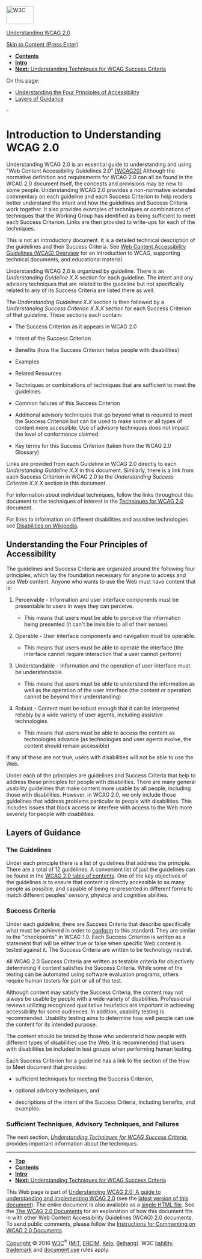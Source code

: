 [<img src="https://www.w3.org/StyleSheets/TR/2016/logos/W3C" alt="W3C" width="72" height="48" />](http://www.w3.org/)

[Understanding WCAG 2.0](Overview.html)

[Skip to Content (Press Enter)](#maincontent)

<span id="top"></span>

-   **[Contents](Overview.html#contents "Table of Contents")**
-   **[Intro](intro.html "Introduction to Understanding WCAG 2.0")**
-   [**Next:** Understanding Techniques for WCAG Success Criteria](understanding-techniques.html "Understanding Techniques for WCAG Success Criteria")

On this page:

-   [Understanding the Four Principles of Accessibility](#introduction-fourprincs-head)
-   [Layers of Guidance](#introduction-layers-head)

<span id="maincontent">-</span>

<span id="intro"></span> Introduction to Understanding WCAG 2.0
===============================================================

Understanding WCAG 2.0 is an essential guide to understanding and using "Web Content Accessibility Guidelines 2.0" [\[WCAG20\]](appendixE.html#WCAG20) Although the normative definition and requirements for WCAG 2.0 can all be found in the WCAG 2.0 document itself, the concepts and provisions may be new to some people. Understanding WCAG 2.0 provides a non-normative extended commentary on each guideline and each Success Criterion to help readers better understand the intent and how the guidelines and Success Criteria work together. It also provides examples of techniques or combinations of techniques that the Working Group has identified as being sufficient to meet each Success Criterion. Links are then provided to write-ups for each of the techniques.

This is not an introductory document. It is a detailed technical description of the guidelines and their Success Criteria. See [Web Content Accessibility Guidelines (WCAG) Overview](http://www.w3.org/WAI/intro/wcag.php) for an introduction to WCAG, supporting technical documents, and educational material.

Understanding WCAG 2.0 is organized by guideline. There is an *Understanding Guideline X.X* section for each guideline. The intent and any advisory techniques that are related to the guideline but not specifically related to any of its Success Criteria are listed there as well.

The *Understanding Guidelines X.X* section is then followed by a *Understanding Success Criterion X.X.X* section for each Success Criterion of that guideline. These sections each contain:

-   The Success Criterion as it appears in WCAG 2.0

-   Intent of the Success Criterion

-   Benefits (how the Success Criterion helps people with disabilities)

-   Examples

-   Related Resources

-   Techniques or combinations of techniques that are sufficient to meet the guidelines

-   Common failures of this Success Criterion

-   Additional advisory techniques that go beyond what is required to meet the Success Criterion but can be used to make some or all types of content more accessible. Use of advisory techniques does not impact the level of conformance claimed.

-   Key terms for this Success Criterion (taken from the WCAG 2.0 Glossary)

Links are provided from each Guideline in WCAG 2.0 directly to each *Understanding Guideline X.X* in this document. Similarly, there is a link from each Success Criterion in WCAG 2.0 to the *Understanding Success Criterion X.X.X* section in this document.

For information about individual techniques, follow the links throughout this document to the techniques of interest in the [Techniques for WCAG 2.0](/TR/WCAG20-TECHS/) document.

For links to information on different disabilities and assistive technologies see [Disabilities on Wikipedia](https://en.wikipedia.org/wiki/Disability).

Understanding the Four Principles of Accessibility
--------------------------------------------------

The guidelines and Success Criteria are organized around the following four principles, which lay the foundation necessary for anyone to access and use Web content. Anyone who wants to use the Web must have content that is:

1.  Perceivable - Information and user interface components must be presentable to users in ways they can perceive.

    -   This means that users must be able to perceive the information being presented (it can't be invisible to all of their senses)

2.  Operable - User interface components and navigation must be operable.

    -   This means that users must be able to operate the interface (the interface cannot require interaction that a user cannot perform)

3.  Understandable - Information and the operation of user interface must be understandable.

    -   This means that users must be able to understand the information as well as the operation of the user interface (the content or operation cannot be beyond their understanding)

4.  Robust - Content must be robust enough that it can be interpreted reliably by a wide variety of user agents, including assistive technologies.

    -   This means that users must be able to access the content as technologies advance (as technologies and user agents evolve, the content should remain accessible)

If any of these are not true, users with disabilities will not be able to use the Web.

Under each of the principles are guidelines and Success Criteria that help to address these principles for people with disabilities. There are many general usability guidelines that make content more usable by all people, including those with disabilities. However, in WCAG 2.0, we only include those guidelines that address problems particular to people with disabilities. This includes issues that block access or interfere with access to the Web more severely for people with disabilities.

Layers of Guidance
------------------

### The Guidelines

Under each principle there is a list of guidelines that address the principle. There are a total of 12 guidelines. A convenient list of just the guidelines can be found in the <a href="http://www.w3.org/TR/2008/REC-WCAG20-20081211/#contents" class="gl-ref">WCAG 2.0 table of contents</a>. One of the key objectives of the guidelines is to ensure that content is directly accessible to as many people as possible, and capable of being re-presented in different forms to match different peoples' sensory, physical and cognitive abilities.

### Success Criteria

Under each guideline, there are Success Criteria that describe specifically what must be achieved in order to <a href="http://www.w3.org/TR/2008/REC-WCAG20-20081211/#conformancedef" class="gl-ref">conform</a> to this standard. They are similar to the "checkpoints" in WCAG 1.0. Each Success Criterion is written as a statement that will be either true or false when specific Web content is tested against it. The Success Criteria are written to be technology neutral.

All WCAG 2.0 Success Criteria are written as testable criteria for objectively determining if content satisfies the Success Criteria. While some of the testing can be automated using software evaluation programs, others require human testers for part or all of the test.

Although content may satisfy the Success Criteria, the content may not always be usable by people with a wide variety of disabilities. Professional reviews utilizing recognized qualitative heuristics are important in achieving accessibility for some audiences. In addition, usability testing is recommended. Usability testing aims to determine how well people can use the content for its intended purpose.

The content should be tested by those who understand how people with different types of disabilities use the Web. It is recommended that users with disabilities be included in test groups when performing human testing.

Each Success Criterion for a guideline has a link to the section of the How to Meet document that provides:

-   sufficient techniques for meeting the Success Criterion,

-   optional advisory techniques, and

-   descriptions of the intent of the Success Criteria, including benefits, and examples.

### Sufficient Techniques, Advisory Techniques, and Failures

The next section, *[Understanding Techniques for WCAG Success Criteria](understanding-techniques.html)*, provides important information about the techniques.

------------------------------------------------------------------------

-   **[Top](#top)**
-   **[Contents](Overview.html#contents "Table of Contents")**
-   **[Intro](intro.html "Introduction to Understanding WCAG 2.0")**
-   [**Next:** Understanding Techniques for WCAG Success Criteria](understanding-techniques.html "Understanding Understanding Techniques for WCAG Success Criteria")

This Web page is part of [Understanding WCAG 2.0: A guide to understanding and implementing WCAG 2.0](Overview.html) (see the [latest version of this document](http://www.w3.org/TR/UNDERSTANDING-WCAG20/intro.html)). The entire document is also available as a [single HTML file](complete.html). See the [The WCAG 2.0 Documents](http://www.w3.org/WAI/intro/wcag20) for an explanation of how this document fits in with other Web Content Accessibility Guidelines (WCAG) 2.0 documents. To send public comments, please follow the [Instructions for Commenting on WCAG 2.0 Documents](http://www.w3.org/WAI/WCAG20/comments/).

[Copyright](http://www.w3.org/Consortium/Legal/ipr-notice#Copyright) © 2016 [W3C](http://www.w3.org/)<sup>®</sup> ([MIT](http://www.csail.mit.edu/), [ERCIM](http://www.ercim.eu/), [Keio](http://www.keio.ac.jp/), [Beihang](http://ev.buaa.edu.cn/)). W3C [liability](http://www.w3.org/Consortium/Legal/ipr-notice#Legal_Disclaimer), [trademark](http://www.w3.org/Consortium/Legal/ipr-notice#W3C_Trademarks) and [document use](http://www.w3.org/Consortium/Legal/copyright-documents) rules apply.
